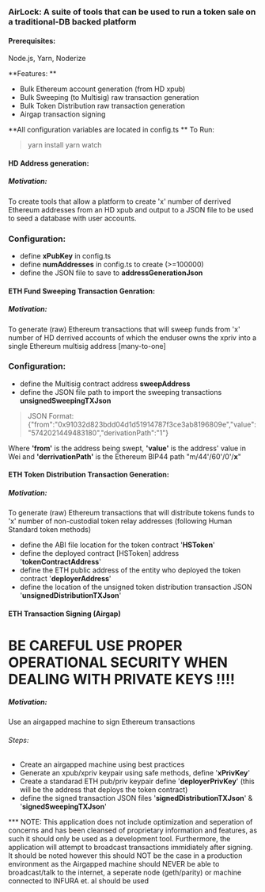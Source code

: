 ### AirLock: A suite of tools that can be used to run a token sale on a traditional-DB backed platform

#### Prerequisites: 
Node.js, 
Yarn,
Noderize


**Features: **
- Bulk Ethereum account generation (from HD xpub)
- Bulk Sweeping (to Multisig) raw transaction generation
- Bulk Token Distribution raw transaction generation 
- Airgap transaction signing

**All configuration variables are located in config.ts
**
To Run: 
> yarn install 
> yarn watch
#### HD Address generation:

##### Motivation:
To create tools that allow a platform to create 'x' number of derrived Ethereum addresses from an HD xpub and output to a JSON file to be used to seed a database with user accounts.
### Configuration: 
- define **xPubKey** in config.ts 
- define **numAddresses** in config.ts to create (>=100000) 
- define the JSON file to save to **addressGenerationJson**

#### ETH Fund Sweeping Transaction Genration: 
##### Motivation:
To generate (raw) Ethereum transactions that will sweep funds from 'x' number of HD derrived accounts of which the enduser owns the xpriv into a single Ethereum multisig address [many-to-one] 
### Configuration: 
- define the Multisig contract address **sweepAddress**
- define the JSON file path to import the sweeping transactions **unsignedSweepingTXJson**

> JSON Format: {"from":"0x91032d823bdd04d1d51914787f3ce3ab8196809e","value":"5742021449483180","derivationPath":"1"}

Where **'from'** is the address being swept, **'value'** is the address' value in Wei and **'derrivationPath'** is the Ethereum BIP44 path "m/44'/60'/0'/**x**"

#### ETH Token Distribution Transaction Generation: 
##### Motivation:
To generate (raw) Ethereum transactions that will distribute tokens funds to 'x' number of non-custodial token relay addresses (following Human Standard token methods) 
- define the ABI file location for the token contract '**HSToken**' 
- define the deployed contract [HSToken] address '**tokenContractAddress**' 
- define the ETH public address of the entity who deployed the token contract '**deployerAddress**'
- define the location of the unsigned token distribution transaction JSON '**unsignedDistributionTXJson**'

#### ETH Transaction Signing (Airgap) 
# BE  CAREFUL USE PROPER OPERATIONAL SECURITY WHEN DEALING WITH PRIVATE KEYS !!!!
##### Motivation: 
Use an airgapped machine to sign Ethereum transactions
###### Steps:
- Create an airgapped machine using best practices 
- Generate an xpub/xpriv keypair using safe methods, define '**xPrivKey**' 
- Create a standarad ETH pub/priv keypair define '**deployerPrivKey**' (this will be the address that deploys the token contract) 
- define the signed transaction JSON files '**signedDistributionTXJson**' & '**signedSweepingTXJson**'

*** NOTE: This application does not include optimization and seperation of concerns and has been cleansed of proprietary information and features,  as such it should only be used as a development tool. Furthermore, the application will attempt to broadcast transactions immidiately after signing. It should be noted however this should NOT be the case in a production environment as the Airgapped machine should NEVER be able to broadcast/talk to the internet, a seperate node (geth/parity) or machine connected to INFURA et. al should be used